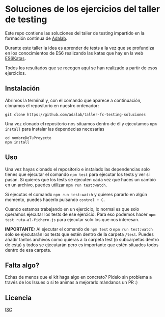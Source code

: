 # Soluciones de los ejercicios del taller de testing

Este repo contiene las soluciones del taller de testing impartido en la formación continua de [Adalab](http://adalab.es/).

Durante este taller la idea es aprender de tests a la vez que se profundiza en los conocimientos de ES6 realizando las katas que hay en la web [ES6Katas](http://es6katas.org/).

Todos los resultados que se recogen aquí se han realizado a partir de esos ejercicios.


## Instalación

Abrimos la terminal y, con el comando que aparece a continuación, clonamos el repositorio en nuestro ordenador:

```
git clone https://github.com/adalab/taller-fc-testing-soluciones
```

Una vez clonado el repositorio nos situamos dentro de él y ejecutamos `npm install` para instalar las dependecias necesarias

```
cd nombreDeTuProyecto
npm install
```


## Uso

Una vez hayas clonado el repositorio e instalado las dependencias solo tienes que ejecutar el comando `npm test` para ejecutar los tests y ver si pasan. Si quieres que los tests se ejecuten cada vez que haces un cambio en un archivo, puedes utilizar `npm run test:watch`.

Si ejecutas el comando `npm run test:watch` y quieres pararlo en algún momento, puedes hacerlo pulsando `control + C`.

Cuando estamos trabajando en un ejercicio, lo normal es que solo queramos ejecutar los tests de ese ejercicio. Para eso podemos hacer `npm test ruta-al-fichero.js` para ejecutar solo los que nos interesan.

**IMPORTANTE:** Al ejecutar el comando de `npm test` o `npm run test:watch` solo se ejecutarán los tests que estén dentro de la carpeta `/test`. Puedes añadir tantos archivos como quieras a la carpeta test (o subcarpetas dentro de esta) y todos se ejecutarán pero es importante que estén situados todos dentro de esa carpeta.


## Falta algo?

Echas de menos que el kit haga algo en concreto? Pídelo sin problema a través de los Issues o si te animas a mejorarlo mándanos un PR :)


## Licencia

[ISC](https://github.com/adalab/boilerplate-testing-es6-mocha/blob/master/LICENSE)
